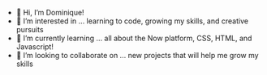 - 👋 Hi, I’m Dominique!
- 👀 I’m interested in ... learning to code, growing my skills, and creative pursuits 
- 🌱 I’m currently learning ... all about the Now platform, CSS, HTML, and Javascript!
- 💞️ I’m looking to collaborate on ... new projects that will help me grow my skills

<!---
domcneil/domcneil is a ✨ special ✨ repository because its `README.md` (this file) appears on your GitHub profile.
You can click the Preview link to take a look at your changes.
--->
